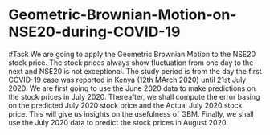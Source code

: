 # Geometric-Brownian-Motion-on-NSE20-during-COVID-19
#Task
We are going to apply the Geometric Brownian Motion to the NSE20 stock price.
The stock prices always show fluctuation from one day to the next and NSE20 is not exceptional.
The study period is from the day the first COVID-19 case was reported in Kenya (12th MArch 2020) until 21st July 2020.
We are first going to use the June 2020 data to make predictions on the stock prices in July 2020.
Thereafter, we shall compute the error basing on the predicted July 2020 stock price and the Actual July 2020 stock price. This will give us insights on the usefulness of GBM.
Finally, we shall use the July 2020 data to predict the stock prices in August 2020.
